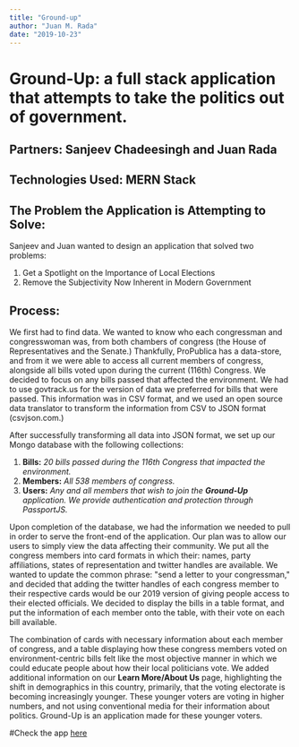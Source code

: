 ```yaml
---
title: "Ground-up"
author: "Juan M. Rada"
date: "2019-10-23"
---
```


# Ground-Up: a full stack application that attempts to take the politics out of government.

## Partners: Sanjeev Chadeesingh and Juan Rada

## Technologies Used: MERN Stack

## The Problem the Application is Attempting to Solve:

Sanjeev and Juan wanted to design an application that solved two problems:

1. Get a Spotlight on the Importance of Local Elections
1. Remove the Subjectivity Now Inherent in Modern Government

## Process:

We first had to find data. We wanted to know who each congressman and congresswoman was, from both chambers of congress (the House of Representatives and the Senate.) Thankfully, ProPublica has a data-store, and from it we were able to access all current members of congress, alongside all bills voted upon during the current (116th) Congress. We decided to focus on any bills passed that affected the environment. We had to use govtrack.us for the version of data we preferred for bills that were passed. This information was in CSV format, and we used an open source data translator to transform the information from CSV to JSON format (csvjson.com.)

After successfully transforming all data into JSON format, we set up our Mongo database with the following collections:

1. **Bills:** _20 bills passed during the 116th Congress that impacted the environment._
1. **Members:** _All 538 members of congress._
1. **Users:** _Any and all members that wish to join the **Ground-Up** application. We provide authentication and protection through PassportJS._

Upon completion of the database, we had the information we needed to pull in order to serve the front-end of the application. Our plan was to allow our users to simply view the data affecting their community. We put all the congress members into card formats in which their: names, party affiliations, states of representation and twitter handles are available. We wanted to update the common phrase: "send a letter to your congressman," and decided that adding the twitter handles of each congress member to their respective cards would be our 2019 version of giving people access to their elected officials. We decided to display the bills in a table format, and put the information of each member onto the table, with their vote on each bill available.

The combination of cards with necessary information about each member of congress, and a table displaying how these congress members voted on environment-centric bills felt like the most objective manner in which we could educate people about how their local politicians vote. We added additional information on our **Learn More/About Us** page, highlighting the shift in demographics in this country, primarily, that the voting electorate is becoming increasingly younger. These younger voters are voting in higher numbers, and not using conventional media for their information about politics. Ground-Up is an application made for these younger voters.

#Check the app [here](https://ground-up-1.herokuapp.com/)
